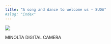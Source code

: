 ```yaml
---
title: "A song and dance to welcome us – SUDA"
#slug: "index"
---
```


[![](/wp-content/2008/11/PICT2459-300x225.jpg)](/wp-content/2008/11/PICT2459.jpg)

MINOLTA DIGITAL CAMERA